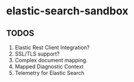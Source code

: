 # elastic-search-sandbox

## TODOS
  1. Elastic Rest Client Integration?
  2. SSL/TLS support?
  3. Complex document mapping.
  4. Mapped Diagnostic Context
  5. Telemetry for Elastic Search
